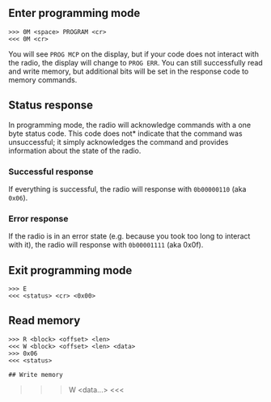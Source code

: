 ## Enter programming mode

```
>>> 0M <space> PROGRAM <cr>
<<< 0M <cr>
```

You will see `PROG MCP` on the display, but if your code does not interact with the radio, the display will change to `PROG ERR`. You can still successfully read and write memory, but additional bits will be set in the response code to memory commands.

## Status response

In programming mode, the radio will acknowledge commands with a one byte status code.
This code does not* indicate that the command was unsuccessful; it simply acknowledges the command and provides information about the state of the radio.

### Successful response

If everything is successful, the radio will response with `0b00000110` (aka `0x06`). 

### Error response

If the radio is in an error state (e.g. because you took too long to interact with it), the radio will response with `0b00001111` (aka 0x0f).

## Exit programming mode

```
>>> E
<<< <status> <cr> <0x00>
```

## Read memory

```
>>> R <block> <offset> <len>
<<< W <block> <offset> <len> <data>
>>> 0x06
<<< <status>

## Write memory

```
>>> W <block> <offset> <len> <data...>
<<< <status>
```
